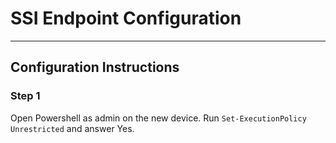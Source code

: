 # SSI Endpoint Configuration

---

## Configuration Instructions

### Step 1

Open Powershell as admin on the new device.
Run `Set-ExecutionPolicy Unrestricted` and answer Yes.


